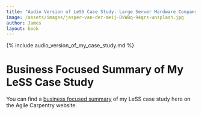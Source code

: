 ```yaml
---
title: "Audio Version of LeSS Case Study: Large Server Hardware Company"
image: /assets/images/jasper-van-der-meij-DVWBq-94qrs-unsplash.jpg
author: James
layout: book
---
```


{% include audio_version_of_my_case_study.md %}

# Business Focused Summary of My LeSS Case Study

You can find a [business focused summary]({{site.baseurl}}/blog/business-summary-of-case-study/) of my LeSS case study here on the Agile Carpentry website.

